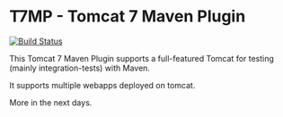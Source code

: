 T7MP - Tomcat 7 Maven Plugin
====================

[![Build Status](https://travis-ci.org/t7mp/maven-t7-plugin.png)](https://travis-ci.org/t7mp/maven-t7-plugin)


This Tomcat 7 Maven Plugin supports a full-featured Tomcat for testing 
(mainly integration-tests) with Maven.

It supports multiple webapps deployed on tomcat.

More in the next days.

